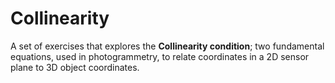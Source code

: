 # Collinearity

A set of exercises that explores the **Collinearity condition**; two fundamental equations, used in photogrammetry, to relate coordinates in a 2D sensor plane to 3D object coordinates.
